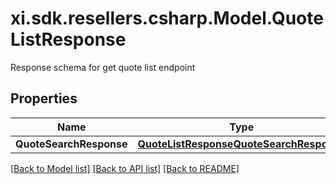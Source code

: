# xi.sdk.resellers.csharp.Model.QuoteListResponse
Response schema for get quote list endpoint

## Properties

Name | Type | Description | Notes
------------ | ------------- | ------------- | -------------
**QuoteSearchResponse** | [**QuoteListResponseQuoteSearchResponse**](QuoteListResponseQuoteSearchResponse.md) |  | [optional] 

[[Back to Model list]](../README.md#documentation-for-models) [[Back to API list]](../README.md#documentation-for-api-endpoints) [[Back to README]](../README.md)

